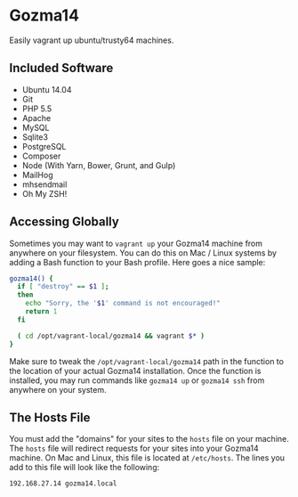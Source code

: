 Gozma14
=======

Easily vagrant up ubuntu/trusty64 machines.


Included Software
-----------------

- Ubuntu 14.04
- Git
- PHP 5.5
- Apache
- MySQL
- Sqlite3
- PostgreSQL
- Composer
- Node (With Yarn, Bower, Grunt, and Gulp)
- MailHog
- mhsendmail
- Oh My ZSH!


Accessing Globally
------------------

Sometimes you may want to `vagrant up` your Gozma14 machine from anywhere on your filesystem. You can do this on Mac / Linux systems by adding a Bash function to your Bash profile. Here goes a nice sample:

```bash
gozma14() {
  if [ "destroy" == $1 ];
  then
    echo "Sorry, the '$1' command is not encouraged!"
    return 1
  fi

  ( cd /opt/vagrant-local/gozma14 && vagrant $* )
}
```

Make sure to tweak the `/opt/vagrant-local/gozma14` path in the function to the location of your actual Gozma14 installation. Once the function is installed, you may run commands like `gozma14 up` or `gozma14 ssh` from anywhere on your system.


The Hosts File
--------------

You must add the "domains" for your sites to the `hosts` file on your machine. The `hosts` file will redirect requests for your sites into your Gozma14 machine. On Mac and Linux, this file is located at `/etc/hosts`. The lines you add to this file will look like the following:

~~~
192.168.27.14 gozma14.local
~~~
